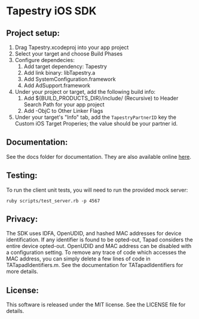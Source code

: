 Tapestry iOS SDK
================

Project setup:
--------------

1. Drag Tapestry.xcodeproj into your app project
2. Select your target and choose Build Phases
3. Configure dependecies:
    1. Add target dependency: Tapestry
    2. Add link binary: libTapestry.a
    3. Add SystemConfiguration.framework
    4. Add AdSupport.framework
4. Under your project or target, add the following build info:
    1. Add ${BUILD_PRODUCTS_DIR}/include/ (Recursive) to Header Search Path for your app project
    2. Add -ObjC to Other Linker Flags
5. Under your target's "Info" tab, add the `TapestryPartnerID` key the Custom iOS Target Properies; the value should be your partner id.


Documentation:
--------------
See the docs folder for documentation. They are also available online [here](http://engineering.tapad.com/tapestry-ios-sdk/doc/index.html).


Testing:
--------
To run the client unit tests, you will need to run the provided mock server:

    ruby scripts/test_server.rb -p 4567


Privacy:
--------
The SDK uses IDFA, OpenUDID, and hashed MAC addresses for device identification. If any identifier is found to be opted-out, Tapad considers the entire device opted-out. OpenUDID and MAC address can be disabled with a configuration setting. To remove any trace of code which accesses the MAC address, you can simply delete a few lines of code in TATapadIdentifiers.m. See the documentation for TATapadIdentifiers for more details.


License:
--------
This software is released under the MIT license. See the LICENSE file for details.

